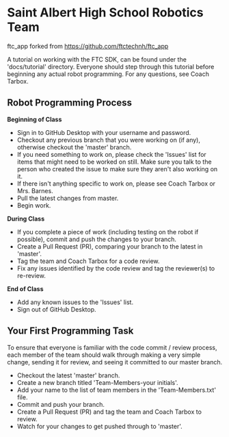 # Saint Albert High School Robotics Team

ftc_app forked from https://github.com/ftctechnh/ftc_app

A tutorial on working with the FTC SDK, can be found under the 'docs/tutorial' directory. Everyone should step through this tutorial before beginning any actual robot programming. For any questions, see Coach Tarbox.

Robot Programming Process
---

__Beginning of Class__
- Sign in to GitHub Desktop with your username and password.
- Checkout any previous branch that you were working on (if any), otherwise checkout the 'master' branch.
- If you need something to work on, please check the 'Issues' list for items that might need to be worked on still. Make sure you talk to the person who created the issue to make sure they aren't also working on it.
- If there isn't anything specific to work on, please see Coach Tarbox or Mrs. Barnes.
- Pull the latest changes from master.
- Begin work.

__During Class__
- If you complete a piece of work (including testing on the robot if possible), commit and push the changes to your branch.
- Create a Pull Request (PR), comparing your branch to the latest in 'master'.
- Tag the team and Coach Tarbox for a code review.
- Fix any issues identified by the code review and tag the reviewer(s) to re-review.

__End of Class__
- Add any known issues to the 'Issues' list.
- Sign out of GitHub Desktop.


Your First Programming Task
---
To ensure that everyone is familiar with the code commit / review process, each member of the team should walk through making a very simple change, sending it for review, and seeing it committed to our master branch.

- Checkout the latest 'master' branch.
- Create a new branch titled 'Team-Members-your initials'.
- Add your name to the list of team members in the 'Team-Members.txt' file.
- Commit and push your branch.
- Create a Pull Request (PR) and tag the team and Coach Tarbox to review.
- Watch for your changes to get pushed through to 'master'.

